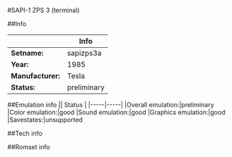 #SAPI-1 ZPS 3 (terminal)

##Info

||Info|
|-----|-----|
|**Setname:**|sapizps3a
|**Year:**|1985
|**Manufacturer:**|Tesla
|**Status:**|preliminary

##Emulation info
|| Status |
|-----|-----|
|Overall emulation:|preliminary
|Color emulation:|good
|Sound emulation:|good
|Graphics emulation:|good
|Savestates:|unsupported

##Tech info

##Romset info

<!--- START OF EDITED COMMENT DO NOT TOUCH TEXT ABOVE-->
